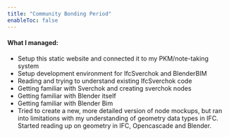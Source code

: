 ```yaml
---
title: "Community Bonding Period"
enableToc: false
---
```

#### What I managed:
- Setup this static website and connected it to my PKM/note-taking system
- Setup development environment for IfcSverchok and BlenderBIM 
- Reading and trying to understand existing IfcSverchok code
- Getting familiar with Sverchok and creating sverchok nodes 
- Getting familiar with Blender itself
- Getting familiar with Blender Bim
- Tried to create a new, more detailed version of node mockups, but ran into limitations with my understanding of geometry data types in IFC. Started reading up on geometry in IFC, Opencascade and Blender.
